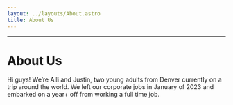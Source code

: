 ```yaml
---
layout: ../layouts/About.astro
title: About Us
---
```


---
# About Us

Hi guys! We’re Alli and Justin, two young adults from Denver currently on a trip around the world. We left our corporate jobs in January of 2023 and embarked on a year+ off from working a full time job.
